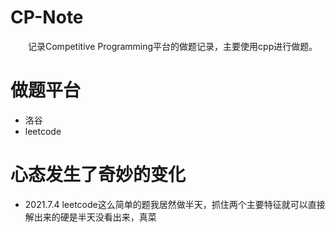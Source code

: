 # CP-Note
&emsp;&emsp;记录Competitive Programming平台的做题记录，主要使用cpp进行做题。
# 做题平台
- 洛谷
- leetcode

# 心态发生了奇妙的变化
- 2021.7.4 leetcode这么简单的题我居然做半天，抓住两个主要特征就可以直接解出来的硬是半天没看出来，真菜